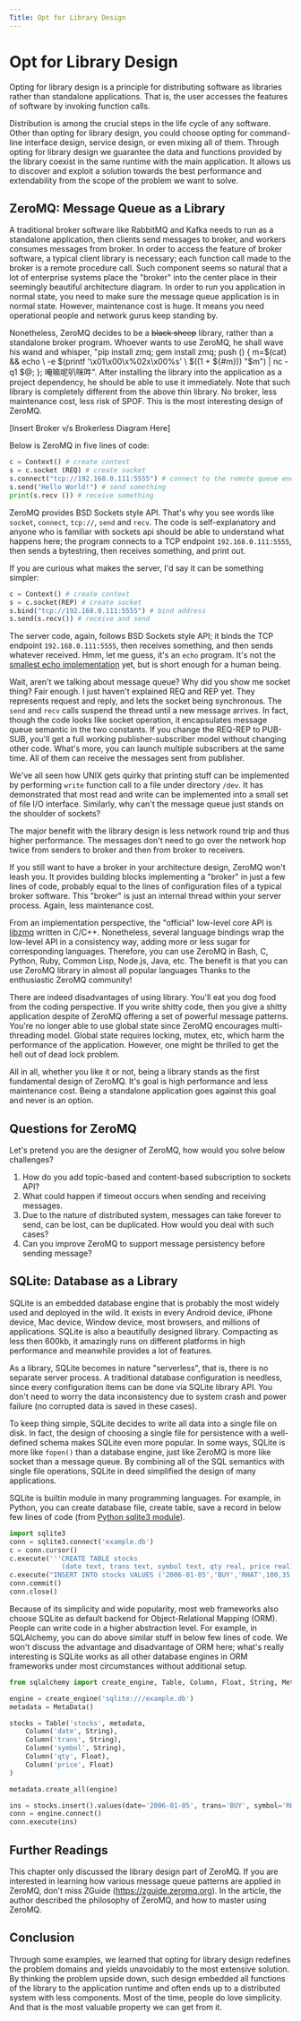 ```yaml
---
Title: Opt for Library Design
---
```


# Opt for Library Design

Opting for library design is a principle for distributing software as libraries rather than standalone applications. That is, the user accesses the features of software by invoking function calls.

Distribution is among the crucial steps in the life cycle of any software. Other than opting for library design, you could choose opting for command-line interface design, service design, or even mixing all of them. Through opting for library design we guarantee the data and functions provided by the library coexist in the same runtime with the main application. It allows us to discover and exploit a solution towards the best performance and extendability from the scope of the problem we want to solve.

## ZeroMQ: Message Queue as a Library

A traditional broker software like RabbitMQ and Kafka needs to run as a standalone application, then clients send messages to broker, and workers consumes messages from broker. In order to access the feature of broker software, a typical client library is necessary; each function call made to the broker is a remote procedure call. Such component seems so natural that a lot of enterprise systems place the "broker" into the center place in their seemingly beautiful architecture diagram. In order to run you application in normal state, you need to make sure the message queue application is in normal state. However, maintenance cost is huge. It means you need operational people and network gurus keep standing by.

Nonetheless, ZeroMQ decides to be a ~~black sheep~~ library, rather than a standalone broker program. Whoever wants to use ZeroMQ, he shall wave his wand and whisper, "pip install zmq; gem install zmq; push () { m=$(cat) && echo \ -e $(printf '\\x01\\x00\\x%02x\\x00%s' \ $((1 + ${#m})) "$m") | nc -q1 $@; }; 唵嘛呢叭咪吽". After installing the library into the application as a project dependency, he should be able to use it immediately. Note that such library is completely different from the above thin library. No broker, less maintenance cost, less risk of SPOF.
This is the most interesting design of ZeroMQ.

[Insert Broker v/s Brokerless Diagram Here]

Below is ZeroMQ in five lines of code:

```python
c = Context() # create context
s = c.socket (REQ) # create socket
s.connect("tcp://192.168.0.111:5555") # connect to the remote queue endpoint
s.send("Hello World!") # send something
print(s.recv ()) # receive something
```

ZeroMQ provides BSD Sockets style API. That's why you see words like `socket`, `connect`, `tcp://`, `send` and `recv`. The code is self-explanatory and anyone who is familiar with sockets api should be able to understand what happens here; the program connects to a TCP endpoint `192.168.0.111:5555`, then sends a bytestring, then receives something, and print out.

If you are curious what makes the server, I'd say it can be something simpler:

```python
c = Context() # create context
s = c.socket(REP) # create socket
s.bind("tcp://192.168.0.111:5555") # bind address
s.send(s.recv()) # receive and send
```

The server code, again, follows BSD Sockets style API; it binds the TCP endpoint `192.168.0.111:5555`, then receives something, and then sends whatever received. Hmm, let me guess, it's an `echo` program. It's not the [smallest echo implementation](https://github.com/matz/streem/blob/master/examples/06echo.strm) yet, but is short enough for a human being.

Wait, aren't we talking about message queue? Why did you show me socket thing? Fair enough. I just haven't explained REQ and REP yet. They represents request and reply, and lets the socket being synchronous. The `send` and `recv` calls suspend the thread until a new message arrives. In fact, though the code looks like socket operation, it encapsulates message queue semantic in the two constants. If you change the REQ-REP to PUB-SUB, you'll get a full working publisher-subscriber model without changing other code. What's more, you can launch multiple subscribers at the same time. All of them can receive the messages sent from publisher.

We've all seen how UNIX gets quirky that printing stuff can be implemented by performing `write` function call to a file under directory `/dev`. It has demonstrated that most read and write can be implemented into a small set of file I/O interface. Similarly, why can't the message queue just stands on the shoulder of sockets? 

The major benefit with the library design is less network round trip and thus higher performance. The messages don't need to go over the network hop twice from senders to broker and then from broker to receivers.

If you still want to have a broker in your architecture design, ZeroMQ won't leash you. It provides building blocks implementing a "broker" in just a few lines of code, probably equal to the lines of configuration files of a typical broker software. This "broker" is just an internal thread within your server process. Again, less maintenance cost.

From an implementation perspective, the "official" low-level core API is [libzmq](https://github.com/zeromq/libzmq) written in C/C++. Nonetheless, several language bindings wrap the low-level API in a consistency way, adding more or less sugar for corresponding languages. Therefore, you can use ZeroMQ in Bash, C, Python, Ruby, Common Lisp, Node.js, Java, etc. The benefit is that you can use ZeroMQ library in almost all popular languages  Thanks to the enthusiastic ZeroMQ community!

There are indeed disadvantages of using library. You'll eat you dog food from the coding perspective. If you write shitty code, then you give a shitty application despite of ZeroMQ offering a set of powerful message patterns. You're no longer able to use global state since ZeroMQ encourages multi-threading model. Global state requires locking, mutex, etc, which harm the performance of the application. However, one might be thrilled to get the hell out of dead lock problem.

All in all, whether you like it or not, being a library stands as the first fundamental design of ZeroMQ. It's goal is high performance and less maintenance cost. Being a standalone application goes against this goal and never is an option.

## Questions for ZeroMQ

Let's pretend you are the designer of ZeroMQ, how would you solve below challenges?

1. How do you add topic-based and content-based subscription to sockets API?
2. What could happen if timeout occurs when sending and receiving messages.
3. Due to the nature of distributed system, messages can take forever to send, can be lost, can be duplicated. How would you deal with such cases?
4. Can you improve ZeroMQ to support message persistency before sending message?

## SQLite: Database as a Library

SQLite is an embedded database engine that is probably the most widely used and deployed in the wild. It exists in every Android device, iPhone device, Mac device, Window device, most browsers, and millions of applications. SQLite is also a beautifully designed library. Compacting as less then 600kb, it amazingly runs on different platforms in high performance and meanwhile provides a lot of features.

As a library, SQLite becomes in nature "serverless", that is, there is no separate server process. A traditional database configuration is needless, since every configuration items can be done via SQLite library API. You don't need to worry the data inconsistency due to system crash and power failure (no corrupted data is saved in these cases).

To keep thing simple, SQLite decides to write all data into a single file on disk. In fact, the design of choosing a single file for persistence with a well-defined schema makes SQLite even more popular. In some ways, SQLite is more like `fopen()` than a database engine, just like ZeroMQ is more like socket than a message queue.  By combining all of the SQL semantics with single file operations, SQLite in deed simplified the design of many applications.

SQLite is builtin module in many programming languages. For example, in Python, you can create database file, create table, save a record in below few lines of code (from [Python sqlite3 module](https://docs.python.org/3/library/sqlite3.html)).

```python
import sqlite3
conn = sqlite3.connect('example.db')
c = conn.cursor()
c.execute('''CREATE TABLE stocks
             (date text, trans text, symbol text, qty real, price real)''')
c.execute("INSERT INTO stocks VALUES ('2006-01-05','BUY','RHAT',100,35.14)")
conn.commit()
conn.close()
```

Because of its simplicity and wide popularity, most web frameworks also choose SQLite as default backend for Object-Relational Mapping (ORM). People can write code in a higher abstraction level. For example, in SQLAlchemy, you can do above similar stuff in below few lines of code. We won't discuss the advantage and disadvantage of ORM here; what's really interesting is SQLite works as all other database engines in ORM frameworks under most circumstances without additional setup.

```python
from sqlalchemy import create_engine, Table, Column, Float, String, MetaData, ForeignKey

engine = create_engine('sqlite:///example.db')
metadata = MetaData()

stocks = Table('stocks', metadata,
    Column('date', String),
    Column('trans', String),
    Column('symbol', String),
    Column('qty', Float),
    Column('price', Float)
)

metadata.create_all(engine)

ins = stocks.insert().values(date='2006-01-05', trans='BUY', symbol='RHAT', qty=100, price=35.14)
conn = engine.connect()
conn.execute(ins)
```

## Further Readings

This chapter only discussed the library design part of ZeroMQ. If you are interested in learning how various message queue patterns are applied in ZeroMQ, don't miss ZGuide (<https://zguide.zeromq.org>). In the article, the author described the philosophy of ZeroMQ, and how to master using ZeroMQ.

## Conclusion

Through some examples, we learned that opting for library design redefines the problem domains and yields unavoidably to the most extensive solution. By thinking the problem upside down, such design embedded all functions of the library to the application runtime and often ends up to a distributed system with less components. Most of the time, people do love simplicity. And that is the most valuable property we can get from it.
